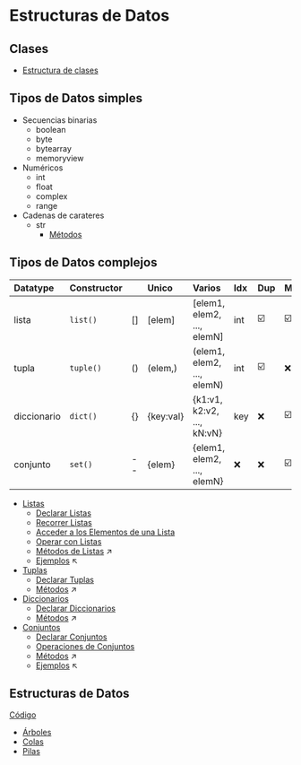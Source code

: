 # Estructuras de Datos

## Clases
- [Estructura de clases](clases.md)

## Tipos de Datos simples
- Secuencias binarias
  - boolean
  - byte
  - bytearray
  - memoryview
- Numéricos
  - int
  - float
  - complex
  - range
- Cadenas de carateres
  - str
    - [Métodos](strings-methods.md)


## Tipos de Datos complejos

| Datatype     | Constructor |    | Unico     | Varios                     | Idx | Dup | Mut |
|:-------------|:------------|:---|:----------|:---------------------------|:----|:----|:----|
| lista        | `list()`    | [] | [elem]    | [elem1, elem2, ..., elemN] | int | :ballot_box_with_check: | :ballot_box_with_check:  |
| tupla        | `tuple()`   | () | (elem,)   | (elem1, elem2, ..., elemN) | int | :ballot_box_with_check: | :x: |
| diccionario  | `dict()`    | {} | {key:val} | {k1:v1, k2:v2, ..., kN:vN} | key | :x: | :ballot_box_with_check:  |
| conjunto     | `set()`     | -- | {elem}    | {elem1, elem2, ..., elemN} | :x: | :x: | :ballot_box_with_check:  |

- [Listas](listas.md)
  - [Declarar Listas](listas.md#declarar-listas)
  - [Recorrer Listas](listas.md#recorrer-listas)
  - [Acceder a los Elementos de una Lista](listas.md#acceder-a-los-elementos-de-una-lista)
  - [Operar con Listas](listas.md#operar-con-listas)
  - [Métodos de Listas](https://www.w3schools.com/python/python_ref_list.asp) :arrow_upper_right:
  - [Ejemplos](https://github.com/d3a/laguntza/blob/main/python/datatypes/code/listas.py) :arrow_upper_left:
- [Tuplas](tuplas.md)
  - [Declarar Tuplas](tuplas.md#declarar-tuplas)
  - [Métodos](https://www.w3schools.com/python/python_ref_tuple.asp) :arrow_upper_right:
- [Diccionarios](diccionarios.md)
  - [Declarar Diccionarios](diccionarios.md#declarar-diccionarios)
  - [Métodos](https://www.w3schools.com/python/python_ref_dictionary.asp) :arrow_upper_right:
- [Conjuntos](conjuntos.md)
  - [Declarar Conjuntos](conjuntos.md#declarar-conjuntos)
  - [Operaciones de Conjuntos](conjuntos.md#operaciones-de-conjuntos)
  - [Métodos](https://www.w3schools.com/python/python_ref_set.asp) :arrow_upper_right:
  - [Ejemplos](https://github.com/d3a/laguntza/blob/main/python/datatypes/code/conjuntos.py) :arrow_upper_left:

## Estructuras de Datos
[Código](https://github.com/d3a/laguntza/blob/main/python/datatypes/code/)
- [Árboles](https://github.com/d3a/laguntza/blob/main/python/datatypes/code/Arboles.py)
- [Colas](https://github.com/d3a/laguntza/blob/main/python/datatypes/code/Colas.py)
- [Pilas](https://github.com/d3a/laguntza/blob/main/python/datatypes/code/Pilas.py)

